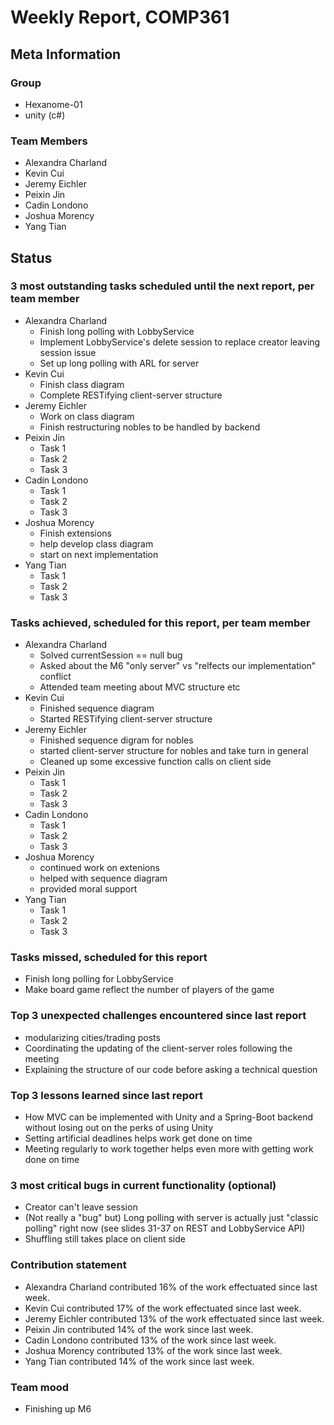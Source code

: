 # Weekly Report, COMP361

## Meta Information

### Group

 * Hexanome-01
 * unity (c#)

### Team Members

 * Alexandra Charland
 * Kevin Cui
 * Jeremy Eichler
 * Peixin Jin
 * Cadin Londono
 * Joshua Morency
 * Yang Tian

## Status

### 3 most outstanding tasks scheduled until the next report, per team member

 * Alexandra Charland
   * Finish long polling with LobbyService
   * Implement LobbyService's delete session to replace creator leaving session issue
   * Set up long polling with ARL for server
 * Kevin Cui
   * Finish class diagram
   * Complete RESTifying client-server structure
 * Jeremy Eichler
   * Work on class diagram
   * Finish restructuring nobles to be handled by backend
 * Peixin Jin
   * Task 1
   * Task 2
   * Task 3
 * Cadin Londono
   * Task 1
   * Task 2
   * Task 3
 * Joshua Morency
   * Finish extensions
   * help develop class diagram
   * start on next implementation
 * Yang Tian
   * Task 1
   * Task 2
   * Task 3

### Tasks achieved, scheduled for this report, per team member

 * Alexandra Charland
   * Solved currentSession == null bug 
   * Asked about the M6 "only server" vs "relfects our implementation" conflict
   * Attended team meeting about MVC structure etc
 * Kevin Cui
   * Finished sequence diagram
   * Started RESTifying client-server structure
 * Jeremy Eichler
   * Finished sequence digram for nobles
   * started client-server structure for nobles and take turn in general
   * Cleaned up some excessive function calls on client side
 * Peixin Jin
   * Task 1
   * Task 2
   * Task 3
 * Cadin Londono
   * Task 1
   * Task 2
   * Task 3
 * Joshua Morency
   * continued work on extenions
   * helped with sequence diagram
   * provided moral support
 * Yang Tian
   * Task 1
   * Task 2
   * Task 3

### Tasks missed, scheduled for this report

 * Finish long polling for LobbyService
 * Make board game reflect the number of players of the game

### Top 3 unexpected challenges encountered since last report

 * modularizing cities/trading posts
 * Coordinating the updating of the client-server roles following the meeting
 * Explaining the structure of our code before asking a technical question

### Top 3 lessons learned since last report

 * How MVC can be implemented with Unity and a Spring-Boot backend without losing out on the perks of using Unity
 * Setting artificial deadlines helps work get done on time
 * Meeting regularly to work together helps even more with getting work done on time

### 3 most critical bugs in current functionality (optional)

 * Creator can't leave session
 * (Not really a "bug" but) Long polling with server is actually just "classic polling" right now (see slides 31-37 on REST and LobbyService API)
 * Shuffling still takes place on client side

### Contribution statement

 * Alexandra Charland contributed 16% of the work effectuated since last week.
 * Kevin Cui contributed 17% of the work effectuated since last week.
 * Jeremy Eichler contributed 13% of the work effectuated since last week.
 * Peixin Jin contributed 14% of the work since last week.
 * Cadin Londono contributed 13% of the work since last week.
 * Joshua Morency contributed 13% of the work since last week.
 * Yang Tian contributed 14% of the work since last week.

### Team mood

 * Finishing up M6
